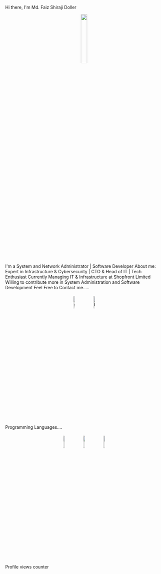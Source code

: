 Hi there, I'm Md. Faiz Shiraji Doller

<p align="center">
<img width="20%" src="https://img.icons8.com/ios-filled/96/000000/programming.png"/>
</p>
I'm a System and Network Administrator | Software Developer
About me: Expert in Infrastructure & Cybersecurity | CTO & Head of IT | Tech Enthusiast
Currently Managing IT & Infrastructure at Shopfront Limited
Willing to contribute more in System Administration and Software Development
Feel Free to Contact me.....
<p align="center">
	<a href="https://github.com/faizshiraji"><img alt="github" width="10%" style="padding:5px" src="https://img.icons8.com/clouds/100/000000/github.png"/></a>
	<a href="https://www.linkedin.com/in/md-faiz-shiraji-doller-1b2075206/"><img alt="linkedin" width="10%" style="padding:5px" src="https://img.icons8.com/clouds/100/000000/linkedin.png"/></a>
</p>
Programming Languages....
<p align="center">
	<img width="10%" style="padding:5px" src="https://img.icons8.com/color/144/000000/java-coffee-cup-logo.png"/>
	<img width="10%" style="padding:5px" src="https://img.icons8.com/color/144/000000/python.png"/>
	<img width="10%" style="padding:5px" src="https://img.icons8.com/color/144/000000/php.png"/>
</p>
Profile views counter

